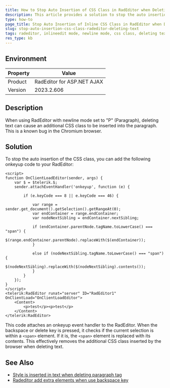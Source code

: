 ```yaml
---
title: How to Stop Auto Insertion of CSS Class in RadEditor when Deleting Text
description: This article provides a solution to stop the auto insertion of a CSS class in RadEditor when deleting text.
type: how-to
page_title: Stop Auto Insertion of Inline CSS Class in RadEditor when Deleting Text
slug: stop-auto-insertion-css-class-radeditor-deleting-text
tags: radeditor, inlineedit mode, newline mode, css class, deleting text
res_type: kb
---
```


## Environment

| Property | Value |
| --- | --- |
| Product | RadEditor for ASP.NET AJAX |
| Version | 2023.2.606 |

## Description

When using RadEditor with newline mode set to "P" (Paragraph), deleting text can cause an additional CSS class to be inserted into the paragraph. This is a known bug in the Chromium browser.

## Solution

To stop the auto insertion of the CSS class, you can add the following onkeyup code to your RadEditor:

````ASPX
<script>
function OnClientLoadEditor(sender, args) {
    var $ = $telerik.$;
    sender.attachEventHandler('onkeyup', function (e) {

        if (e.keyCode === 8 || e.keyCode === 46) {

            var range = sender.get_document().getSelection().getRangeAt(0);
            var endContainer = range.endContainer;
            var nodeNextSibling = endContainer.nextSibling;

            if (endContainer.parentNode.tagName.toLowerCase() === "span") {
                $(range.endContainer.parentNode).replaceWith($(endContainer));
            }

            else if (nodeNextSibling.tagName.toLowerCase() === "span") {
                $(nodeNextSibling).replaceWith($(nodeNextSibling).contents());
            }
        }
    });
}
</script>
<telerik:RadEditor runat="server" ID="RadEditor1" OnClientLoad="OnClientLoadEditor">
    <Content>
        <p>test</p><p>test</p>			
    </Content>
</telerik:RadEditor>
````

This code attaches an onkeyup event handler to the RadEditor. When the backspace or delete key is pressed, it checks if the current selection is within a `<span>` element. If it is, the `<span>` element is replaced with its contents. This effectively removes the additional CSS class inserted by the browser when deleting text.

## See Also

- [Style is inserted in text when deleting paragraph tag](slug://editor-style-is-inserted-in-text-when-deleting-paragraph-tag)
- [Radeditor add extra elements when use backspace key](https://www.telerik.com/forums/radeditor-add-extra-elements-when-use-backspace-key)

   
